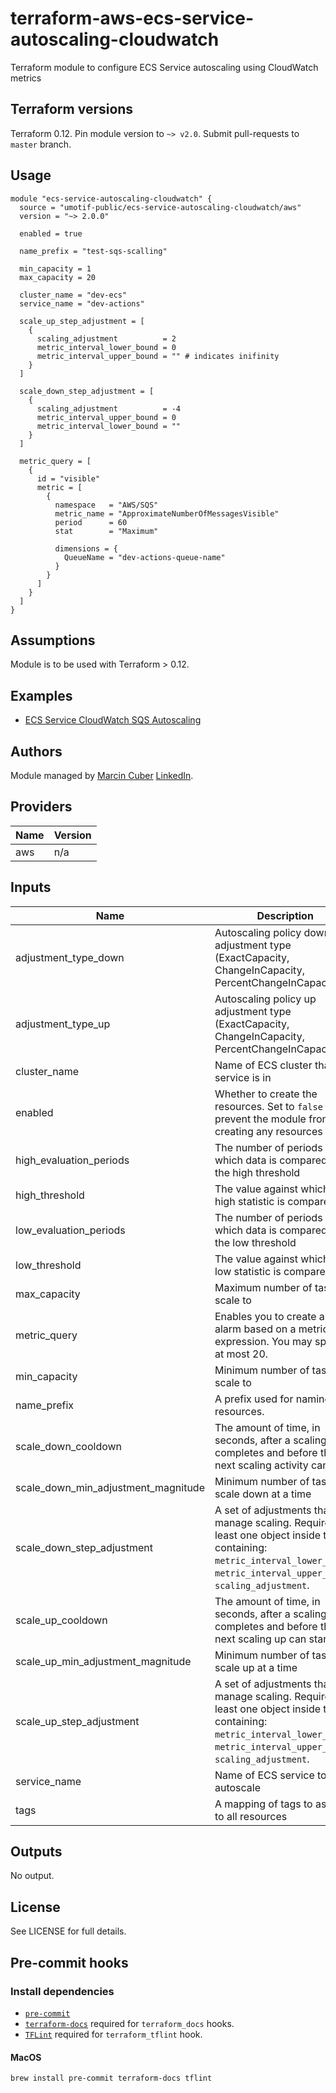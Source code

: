 # terraform-aws-ecs-service-autoscaling-cloudwatch

Terraform module to configure ECS Service autoscaling using CloudWatch metrics

## Terraform versions

Terraform 0.12. Pin module version to `~> v2.0`. Submit pull-requests to `master` branch.

## Usage

```hcl
module "ecs-service-autoscaling-cloudwatch" {
  source = "umotif-public/ecs-service-autoscaling-cloudwatch/aws"
  version = "~> 2.0.0"

  enabled = true

  name_prefix = "test-sqs-scalling"

  min_capacity = 1
  max_capacity = 20

  cluster_name = "dev-ecs"
  service_name = "dev-actions"

  scale_up_step_adjustment = [
    {
      scaling_adjustment          = 2
      metric_interval_lower_bound = 0
      metric_interval_upper_bound = "" # indicates inifinity
    }
  ]

  scale_down_step_adjustment = [
    {
      scaling_adjustment          = -4
      metric_interval_upper_bound = 0
      metric_interval_lower_bound = ""
    }
  ]

  metric_query = [
    {
      id = "visible"
      metric = [
        {
          namespace   = "AWS/SQS"
          metric_name = "ApproximateNumberOfMessagesVisible"
          period      = 60
          stat        = "Maximum"

          dimensions = {
            QueueName = "dev-actions-queue-name"
          }
        }
      ]
    }
  ]
}
```

## Assumptions

Module is to be used with Terraform > 0.12.

## Examples

* [ECS Service CloudWatch SQS Autoscaling](https://github.com/umotif-public/terraform-aws-ecs-service-autoscaling-cloudwatch/tree/master/examples/core)

## Authors

Module managed by [Marcin Cuber](https://github.com/marcincuber) [LinkedIn](https://www.linkedin.com/in/marcincuber/).

<!-- BEGINNING OF PRE-COMMIT-TERRAFORM DOCS HOOK -->
## Providers

| Name | Version |
|------|---------|
| aws | n/a |

## Inputs

| Name | Description | Type | Default | Required |
|------|-------------|------|---------|:-----:|
| adjustment\_type\_down | Autoscaling policy down adjustment type (ExactCapacity, ChangeInCapacity, PercentChangeInCapacity) | `string` | `"ChangeInCapacity"` | no |
| adjustment\_type\_up | Autoscaling policy up adjustment type (ExactCapacity, ChangeInCapacity, PercentChangeInCapacity) | `string` | `"ChangeInCapacity"` | no |
| cluster\_name | Name of ECS cluster that service is in | `string` | n/a | yes |
| enabled | Whether to create the resources. Set to `false` to prevent the module from creating any resources | `bool` | `true` | no |
| high\_evaluation\_periods | The number of periods over which data is compared to the high threshold | `string` | `"1"` | no |
| high\_threshold | The value against which the high statistic is compared | `string` | `"10"` | no |
| low\_evaluation\_periods | The number of periods over which data is compared to the low threshold | `string` | `"1"` | no |
| low\_threshold | The value against which the low statistic is compared | `string` | `"10"` | no |
| max\_capacity | Maximum number of tasks to scale to | `string` | `"5"` | no |
| metric\_query | Enables you to create an alarm based on a metric math expression. You may specify at most 20. | `any` | `[]` | no |
| min\_capacity | Minimum number of tasks to scale to | `string` | `"2"` | no |
| name\_prefix | A prefix used for naming resources. | `string` | n/a | yes |
| scale\_down\_cooldown | The amount of time, in seconds, after a scaling down completes and before the next scaling activity can start | `string` | `"60"` | no |
| scale\_down\_min\_adjustment\_magnitude | Minimum number of tasks to scale down at a time | `string` | `"0"` | no |
| scale\_down\_step\_adjustment | A set of adjustments that manage scaling. Requires at least one object inside the list containing: `metric_interval_lower_bound`, `metric_interval_upper_bound`, `scaling_adjustment`. | `list(object({ metric_interval_lower_bound = string, metric_interval_upper_bound = string, scaling_adjustment = string }))` | `[]` | no |
| scale\_up\_cooldown | The amount of time, in seconds, after a scaling up completes and before the next scaling up can start | `string` | `"60"` | no |
| scale\_up\_min\_adjustment\_magnitude | Minimum number of tasks to scale up at a time | `string` | `"0"` | no |
| scale\_up\_step\_adjustment | A set of adjustments that manage scaling. Requires at least one object inside the list containing: `metric_interval_lower_bound`, `metric_interval_upper_bound`, `scaling_adjustment`. | `list(object({ metric_interval_lower_bound = string, metric_interval_upper_bound = string, scaling_adjustment = string }))` | `[]` | no |
| service\_name | Name of ECS service to autoscale | `string` | n/a | yes |
| tags | A mapping of tags to assign to all resources | `map(string)` | `{}` | no |

## Outputs

No output.

<!-- END OF PRE-COMMIT-TERRAFORM DOCS HOOK -->

## License

See LICENSE for full details.

## Pre-commit hooks

### Install dependencies

* [`pre-commit`](https://pre-commit.com/#install)
* [`terraform-docs`](https://github.com/segmentio/terraform-docs) required for `terraform_docs` hooks.
* [`TFLint`](https://github.com/terraform-linters/tflint) required for `terraform_tflint` hook.

#### MacOS

```bash
brew install pre-commit terraform-docs tflint
```